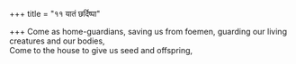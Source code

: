 +++
title = "११ यातं छर्दिष्पा"

+++
Come as home-guardians, saving us from foemen, guarding our living creatures and our bodies,  
     Come to the house to give us seed and offspring,